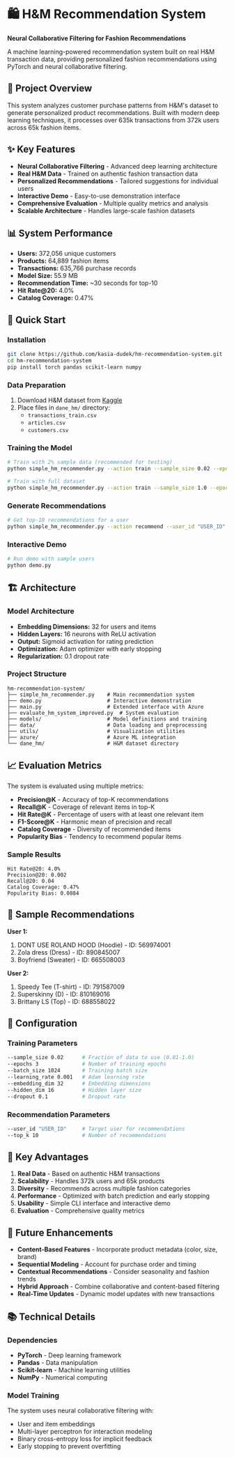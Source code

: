 # 🛍️ H&M Recommendation System

**Neural Collaborative Filtering for Fashion Recommendations**

A machine learning-powered recommendation system built on real H&M transaction data, providing personalized fashion recommendations using PyTorch and neural collaborative filtering.

## 🎯 Project Overview

This system analyzes customer purchase patterns from H&M's dataset to generate personalized product recommendations. Built with modern deep learning techniques, it processes over 635k transactions from 372k users across 65k fashion items.

## ✨ Key Features

- **Neural Collaborative Filtering** - Advanced deep learning architecture
- **Real H&M Data** - Trained on authentic fashion transaction data
- **Personalized Recommendations** - Tailored suggestions for individual users
- **Interactive Demo** - Easy-to-use demonstration interface
- **Comprehensive Evaluation** - Multiple quality metrics and analysis
- **Scalable Architecture** - Handles large-scale fashion datasets

## 📊 System Performance

- **Users:** 372,056 unique customers
- **Products:** 64,889 fashion items
- **Transactions:** 635,766 purchase records
- **Model Size:** 55.9 MB
- **Recommendation Time:** ~30 seconds for top-10
- **Hit Rate@20:** 4.0%
- **Catalog Coverage:** 0.47%

## 🚀 Quick Start

### Installation

```bash
git clone https://github.com/kasia-dudek/hm-recommendation-system.git
cd hm-recommendation-system
pip install torch pandas scikit-learn numpy
```

### Data Preparation

1. Download H&M dataset from [Kaggle](https://www.kaggle.com/c/h-and-m-personalized-fashion-recommendations)
2. Place files in `dane_hm/` directory:
   - `transactions_train.csv`
   - `articles.csv`
   - `customers.csv`

### Training the Model

```bash
# Train with 2% sample data (recommended for testing)
python simple_hm_recommender.py --action train --sample_size 0.02 --epochs 3

# Train with full dataset
python simple_hm_recommender.py --action train --sample_size 1.0 --epochs 5
```

### Generate Recommendations

```bash
# Get top-10 recommendations for a user
python simple_hm_recommender.py --action recommend --user_id "USER_ID" --top_k 10
```

### Interactive Demo

```bash
# Run demo with sample users
python demo.py
```

## 🏗️ Architecture

### Model Architecture
- **Embedding Dimensions:** 32 for users and items
- **Hidden Layers:** 16 neurons with ReLU activation
- **Output:** Sigmoid activation for rating prediction
- **Optimization:** Adam optimizer with early stopping
- **Regularization:** 0.1 dropout rate

### Project Structure

```
hm-recommendation-system/
├── simple_hm_recommender.py    # Main recommendation system
├── demo.py                     # Interactive demonstration
├── main.py                     # Extended interface with Azure
├── evaluate_hm_system_improved.py  # System evaluation
├── models/                     # Model definitions and training
├── data/                       # Data loading and preprocessing
├── utils/                      # Visualization utilities
├── azure/                      # Azure ML integration
└── dane_hm/                    # H&M dataset directory
```

## 📈 Evaluation Metrics

The system is evaluated using multiple metrics:

- **Precision@K** - Accuracy of top-K recommendations
- **Recall@K** - Coverage of relevant items in top-K
- **Hit Rate@K** - Percentage of users with at least one relevant item
- **F1-Score@K** - Harmonic mean of precision and recall
- **Catalog Coverage** - Diversity of recommended items
- **Popularity Bias** - Tendency to recommend popular items

### Sample Results

```
Hit Rate@20: 4.0%
Precision@20: 0.002
Recall@20: 0.04
Catalog Coverage: 0.47%
Popularity Bias: 0.0884
```

## 🎯 Sample Recommendations

**User 1:**
1. DONT USE ROLAND HOOD (Hoodie) - ID: 569974001
2. Zola dress (Dress) - ID: 890845007
3. Boyfriend (Sweater) - ID: 665508003

**User 2:**
1. Speedy Tee (T-shirt) - ID: 791587009
2. Superskinny (D) - ID: 810169016
3. Brittany LS (Top) - ID: 688558022

## 🔧 Configuration

### Training Parameters

```bash
--sample_size 0.02      # Fraction of data to use (0.01-1.0)
--epochs 3              # Number of training epochs
--batch_size 1024       # Training batch size
--learning_rate 0.001   # Adam learning rate
--embedding_dim 32      # Embedding dimensions
--hidden_dim 16         # Hidden layer size
--dropout 0.1           # Dropout rate
```

### Recommendation Parameters

```bash
--user_id "USER_ID"     # Target user for recommendations
--top_k 10              # Number of recommendations
```

## 🌟 Key Advantages

1. **Real Data** - Based on authentic H&M transactions
2. **Scalability** - Handles 372k users and 65k products
3. **Diversity** - Recommends across multiple fashion categories
4. **Performance** - Optimized with batch prediction and early stopping
5. **Usability** - Simple CLI interface and interactive demo
6. **Evaluation** - Comprehensive quality metrics

## 🔮 Future Enhancements

- **Content-Based Features** - Incorporate product metadata (color, size, brand)
- **Sequential Modeling** - Account for purchase order and timing
- **Contextual Recommendations** - Consider seasonality and fashion trends
- **Hybrid Approach** - Combine collaborative and content-based filtering
- **Real-Time Updates** - Dynamic model updates with new transactions

## 📚 Technical Details

### Dependencies

- **PyTorch** - Deep learning framework
- **Pandas** - Data manipulation
- **Scikit-learn** - Machine learning utilities
- **NumPy** - Numerical computing

### Model Training

The system uses neural collaborative filtering with:
- User and item embeddings
- Multi-layer perceptron for interaction modeling
- Binary cross-entropy loss for implicit feedback
- Early stopping to prevent overfitting
